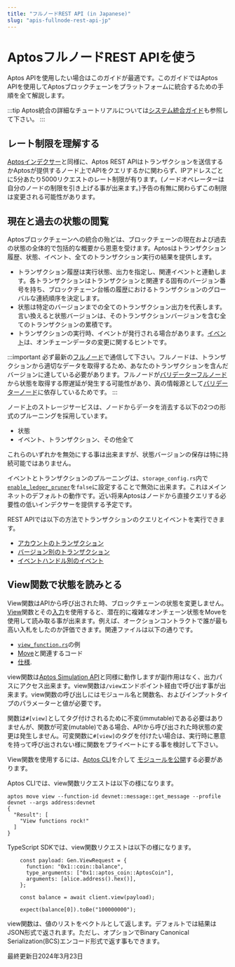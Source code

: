 ```yaml
---
title: "フルノードREST API (in Japanese)" 
slug: "apis-fullnode-rest-api-jp"
---
```


# AptosフルノードREST APIを使う

Aptos APIを使用したい場合はこのガイドが最適です。このガイドではAptos APIを使用してAptosブロックチェーンをプラットフォームに統合するための手順を全て解説します。

:::tip
Aptos統合の詳細なチュートリアルについては[システム統合ガイド](../guides/system-integrators-guide.md)も参照して下さい。
:::

## レート制限を理解する

[Aptosインデクサー](../indexer/api/labs-hosted.md#rate-limits)と同様に、Aptos REST APIはトランザクションを送信するかAptosが提供するノード上でAPIをクエリするかに関わらず、IPアドレスごとに5分あたり5000リクエストのレート制限が有ります。(ノードオペレーターは自分のノードの制限を引き上げる事が出来ます。)予告の有無に関わらずこの制限は変更される可能性があります。 

## 現在と過去の状態の閲覧

Aptosブロックチェーンへの統合の殆どは、ブロックチェーンの現在および過去の状態の全体的で包括的な概要から恩恵を受けます。Aptosはトランザクション履歴、状態、イベント、全てのトランザクション実行の結果を提供します。

- トランザクション履歴は実行状態、出力を指定し、関連イベントと連動します。各トランザクションはトランザクションと関連する固有のバージョン番号を持ち、ブロックチェーン台帳の履歴におけるトランザクションのグローバルな連続順序を決定します。　
- 状態は特定のバージョンまでの全てのトランザクション出力を代表します。言い換えると状態バージョンは、そのトランザクションバージョンを含む全てのトランザクションの累積です。
- トランザクションの実行時、イベントが発行される場合があります。[イベント](../concepts/events.md)は、オンチェーンデータの変更に関するヒントです。


:::important
必ず最新の[フルノード](../nodes/networks.md)で通信して下さい。フルノードは、トランザクションから適切なデータを取得するため、あなたのトランザクションを含んだバージョンに達している必要があります。フルノードが[バリデーターフルノード](../concepts/fullnodes.md)から状態を取得する際遅延が発生する可能性があり、真の情報源として[バリデーターノード](../concepts/validator-nodes.md)に依存しているためです。 
:::

ノード上のストレージサービスは、ノードからデータを消去する以下の2つの形式のプルーニングを採用しています。

- 状態
- イベント、トランザクション、その他全て

これらのいずれかを無効にする事は出来ますが、状態バージョンの保存は特に持続可能ではありません。

イベントとトランザクションのプルーニングは、`storage_config.rs`内で[`enable_ledger_pruner`](https://github.com/aptos-labs/aptos-core/blob/cf0bc2e4031a843cdc0c04e70b3f7cd92666afcf/config/src/config/storage_config.rs#L141)を`false`に設定することで無効に出来ます。これはメインネットのデフォルトの動作です。近い将来Aptosはノードから直接クエリする必要性の低いインデクサーを提供する予定です。

REST APIでは以下の方法でトランザクションのクエリとイベントを実行できます。

- [アカウントのトランザクション](https://api.devnet.aptoslabs.com/v1/spec#/operations/get_account_transactions)
- [バージョン別のトランザクション](https://api.devnet.aptoslabs.com/v1/spec#/operations/get_transaction_by_version)
- [イベントハンドル別のイベント](https://api.devnet.aptoslabs.com/v1/spec#/operations/get_events_by_event_handle)

## View関数で状態を読みとる

View関数はAPIから呼び出された時、ブロックチェーンの状態を変更しません。[View](https://github.com/aptos-labs/aptos-core/blob/main/api/src/view_function.rs)関数とその[入力](https://github.com/aptos-labs/aptos-core/blob/main/api/types/src/view.rs)を使用すると、潜在的に複雑なオンチェーン状態をMoveを使用して読み取る事が出来ます。例えば、オークションコントラクトで誰が最も高い入札をしたのか評価できます。関連ファイルは以下の通りです。

- [`view_function.rs`](https://github.com/aptos-labs/aptos-core/blob/main/api/src/tests/view_function.rs)の例
- [Move](https://github.com/aptos-labs/aptos-core/blob/90c33dc7a18662839cd50f3b70baece0e2dbfc71/aptos-move/framework/aptos-framework/sources/coin.move#L226)と関連するコード
- [仕様](https://github.com/aptos-labs/aptos-core/blob/90c33dc7a18662839cd50f3b70baece0e2dbfc71/api/doc/spec.yaml#L8513).

view関数は[Aptos Simulation API](../guides/system-integrators-guide.md#testing-transactions-or-transaction-pre-execution)と同様に動作しますが副作用はなく、出力パスにアクセス出来ます。view関数は`/view`エンドポイント経由で呼び出す事が出来ます。view関数の呼び出しにはモジュール名と関数名、およびインプットタイプのパラメーターと値が必要です。

関数は`#[view]`としてタグ付けされるために不変(immutable)である必要はありませんが、関数が可変(mutable)である場合、APIから呼び出された時状態の変更は発生しません。可変関数に`#[view]`のタグを付けたい場合は、実行時に悪意を持って呼び出されない様に関数をプライベートにする事を検討して下さい。

View関数を使用するには、[Aptos CLI](../tools/aptos-cli/install-cli/index.md)を介して
[モジュールを公開](../move/move-on-aptos/cli.md#publishing-a-move-package-with-a-named-address)する必要があります。

Aptos CLIでは、view関数リクエストは以下の様になります。

```
aptos move view --function-id devnet::message::get_message --profile devnet --args address:devnet
{
  "Result": [
    "View functions rock!"
  ]
}
```

TypeScript SDKでは、view関数リクエストは以下の様になります。

```
    const payload: Gen.ViewRequest = {
      function: "0x1::coin::balance",
      type_arguments: ["0x1::aptos_coin::AptosCoin"],
      arguments: [alice.address().hex()],
    };

    const balance = await client.view(payload);

    expect(balance[0]).toBe("100000000");
```

view関数は、値のリストをベクトルとして返します。デフォルトでは結果はJSON形式で返されます。ただし、オプションでBinary Canonical Serialization(BCS)エンコード形式で返す事もできます。


最終更新日2024年3月23日
